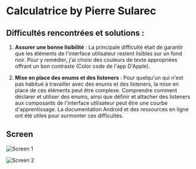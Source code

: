 # Calculatrice by Pierre Sularec

## Difficultés rencontrées et solutions :

1. **Assurer une bonne lisibilité** : La principale difficulté était de garantir que les éléments de l'interface utilisateur restent lisibles sur un fond noir. Pour y remédier, j'ai choisi des couleurs de texte appropriées offrant un bon contraste (Color code de l'app D'Apple).

3. **Mise en place des enums et des listeners** : Pour quelqu'un qui n'est pas habitué à travailler avec des enums et des listeners, la mise en place de ces éléments peut être complexe. Comprendre comment déclarer et utiliser des enums, ainsi que définir et attacher des listeners aux composants de l'interface utilisateur peut être une courbe d'apprentissage. La documentation Android et des ressources en ligne ont été utiles pour surmonter ces difficultés.

## Screen

![Screen 1](https://i.ibb.co/RHfX5D0/Capture-d-cran-2024-05-24-115339.png)

![Screen 2](https://i.ibb.co/BTzF3fY/image.png)

